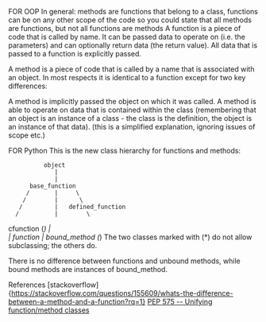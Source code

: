 
FOR OOP In general: methods are functions that belong to a class, functions can be on any other scope of the code so you could state that all methods are functions, but not all functions are methods
A function is a piece of code that is called by name. It can be passed data to operate on (i.e. the parameters) and can optionally return data (the return value). All data that is passed to a function is explicitly passed.

A method is a piece of code that is called by a name that is associated with an object. In most respects it is identical to a function except for two key differences:

A method is implicitly passed the object on which it was called.
A method is able to operate on data that is contained within the class (remembering that an object is an instance of a class - the class is the definition, the object is an instance of that data).
(this is a simplified explanation, ignoring issues of scope etc.)

FOR Python
This is the new class hierarchy for functions and methods:

              object
                 |
                 |
          base_function
         /       |     \
        /        |      \
       /         |   defined_function
      /          |        \
cfunction (*)    |         \
                 |       function
                 |
           bound_method (*)
The two classes marked with (*) do not allow subclassing; the others do.

There is no difference between functions and unbound methods, while bound methods are instances of bound_method.

References
[stackoverflow]{https://stackoverflow.com/questions/155609/whats-the-difference-between-a-method-and-a-function?rq=1}
[PEP 575 -- Unifying function/method classes](https://www.python.org/dev/peps/pep-0575/#withdrawal-notice)
